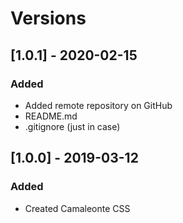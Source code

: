 # Versions

## [1.0.1] - 2020-02-15
### Added
- Added remote repository on GitHub
- README.md
- .gitignore (just in case)

## [1.0.0] - 2019-03-12
### Added
- Created Camaleonte CSS